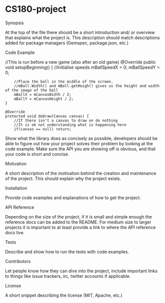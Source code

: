 # CS180-project
Synopsis

At the top of the file there should be a short introduction and/ or overview that explains what the project is. This description should match descriptions added for package managers (Gemspec, package.json, etc.)

Code Example

 //This is run before a new game (also after an old game)
    @Override
    public void setupBeginning() {
        //Initialise speeds
        mBallSpeedX = 0;
        mBallSpeedY = 0;

        //Place the ball in the middle of the screen.
        //mBall.Width() and mBall.getHeigh() gives us the height and width of the image of the ball
        mBallX = mCanvasWidth / 2;
        mBallY = mCanvasHeight / 2;
    }

    @Override
    protected void doDraw(Canvas canvas) {
        //If there isn't a canvas to draw on do nothing
        //It is ok not understanding what is happening here
        if(canvas == null) return;

Show what the library does as concisely as possible, developers should be able to figure out how your project solves their problem by looking at the code example. Make sure the API you are showing off is obvious, and that your code is short and concise.

Motivation

A short description of the motivation behind the creation and maintenance of the project. This should explain why the project exists.

Installation

Provide code examples and explanations of how to get the project.

API Reference

Depending on the size of the project, if it is small and simple enough the reference docs can be added to the README. For medium size to larger projects it is important to at least provide a link to where the API reference docs live.

Tests

Describe and show how to run the tests with code examples.

Contributors

Let people know how they can dive into the project, include important links to things like issue trackers, irc, twitter accounts if applicable.

License

A short snippet describing the license (MIT, Apache, etc.)
